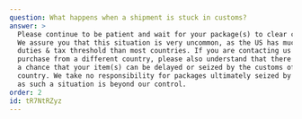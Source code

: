 ```yaml
---
question: What happens when a shipment is stuck in customs?
answer: >
  Please continue to be patient and wait for your package(s) to clear customs.
  We assure you that this situation is very uncommon, as the US has much higher
  duties & tax threshold than most countries. If you are contacting us to
  purchase from a different country, please also understand that there is always
  a chance that your item(s) can be delayed or seized by the customs of your
  country. We take no responsibility for packages ultimately seized by customs,
  as such a situation is beyond our control.
order: 2
id: tR7NtRZyz
---
```

